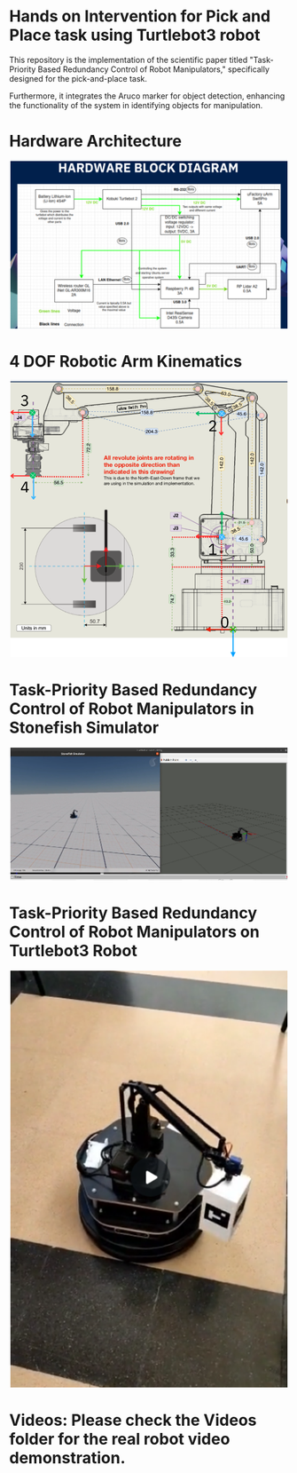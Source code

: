 # Hands on Intervention for Pick and Place task using Turtlebot3 robot


This repository is the implementation of the scientific paper titled "Task-Priority Based Redundancy Control of Robot Manipulators," specifically designed for the pick-and-place task.

Furthermore, it integrates the Aruco marker for object detection, enhancing the functionality of the system in identifying objects for manipulation.

# Hardware Architecture
<div style="text-align:center">
  <img src="Images/ha_ar.png" alt="Getting Started" width="500"/>
</div>

# 4 DOF Robotic Arm Kinematics
<div style="text-align:center">
  <img src="Images/kinematics.png" alt="Getting Started" width="500"/>
</div>

# Task-Priority Based Redundancy Control of Robot Manipulators in Stonefish Simulator
<div style="text-align:center">
  <img src="Images/3.png" alt="Getting Started" width="500"/>
</div>

# Task-Priority Based Redundancy Control of Robot Manipulators on Turtlebot3 Robot
<div style="text-align:center">
  <img src="Images/4.png" alt="Getting Started" width="500"/>
</div>




# Videos: Please check the Videos folder for the real robot video demonstration.
<!-- # Video Demonstration
Here is a video demonstrating the pick-and-place task using the implemented system:


<div style="display: flex; justify-content: center;">
    <video width="860" height="360" controls>
        <source src="Videos/real_robot_compressed.mp4" type="video/mp4">
    </video>
</div> --> 